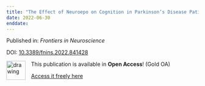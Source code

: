 ```yaml
---
title: "The Effect of Neuroepo on Cognition in Parkinson’s Disease Patients Is Mediated by Electroencephalogram Source Activity"
date: 2022-06-30
enddate:
---
```


Published in: *Frontiers in Neuroscience*

DOI: [10.3389/fnins.2022.841428](https://doi.org/10.3389/fnins.2022.841428)

<img src="https://upload.wikimedia.org/wikipedia/commons/thumb/7/77/Open_Access_logo_PLoS_transparent.svg/800px-Open_Access_logo_PLoS_transparent.svg.png" alt="drawing" width="50" align="left"/> &nbsp;&nbsp;&nbsp;This publication is available in **Open Access**! (Gold OA)

&nbsp;&nbsp;&nbsp;<a href="https://www.frontiersin.org/articles/10.3389/fnins.2022.841428/pdf">Access it freely here</a>

